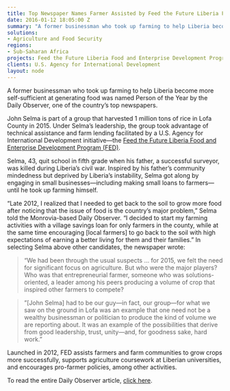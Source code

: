 ```yaml
---
title: Top Newspaper Names Farmer Assisted by Feed the Future Liberia FED Project as its Person of the Year
date: 2016-01-12 18:05:00 Z
summary: "A former businessman who took up farming to help Liberia become more self-sufficient at generating food was named Person of the Year by the Daily Observer, one of the country’s top newspapers."
solutions:
- Agriculture and Food Security
regions:
- Sub-Saharan Africa
projects: Feed the Future Liberia Food and Enterprise Development Program (FED)
clients: U.S. Agency for International Development
layout: node
---
```

A former businessman who took up farming to help Liberia become more self-sufficient at generating food was named Person of the Year by the Daily Observer, one of the country’s top newspapers.

John Selma is part of a group that harvested 1 million tons of rice in Lofa County in 2015. Under Selma’s leadership, the group took advantage of technical assistance and farm lending facilitated by a U.S. Agency for International Development initiative—the [Feed the Future Liberia Food and Enterprise Development Program (FED)](http://dai.com/our-work/projects/liberia—food-and-enterprise-development-program-fed).

Selma, 43, quit school in fifth grade when his father, a successful surveyor, was killed during Liberia’s civil war. Inspired by his father’s community mindedness but deprived by Liberia’s instability, Selma got along by engaging in small businesses—including making small loans to farmers—until he took up farming himself.

“Late 2012, I realized that I needed to get back to the soil to grow more food after noticing that the issue of food is the country’s major problem,” Selma told the Monrovia-based Daily Observer. “I decided to start my farming activities with a village savings loan for only farmers in the county, while at the same time encouraging [local farmers] to go back to the soil with high expectations of earning a better living for them and their families.”
In selecting Selma above other candidates, the newspaper wrote:

> “We had been through the usual suspects … for 2015, we felt the need for significant focus on agriculture. But who were the major players? Who was that entrepreneurial farmer, someone who was solutions-oriented, a leader among his peers producing a volume of crop that inspired other farmers to compete?

> ”[John Selma] had to be our guy—in fact, our group—for what we saw on the ground in Lofa was an example that one need not be a wealthy businessman or politician to produce the kind of volume we are reporting about. It was an example of the possibilities that derive from good leadership, trust, unity—and, for goodness sake, hard work.”

Launched in 2012, FED assists farmers and farm communities to grow crops more successfully, supports agriculture coursework at Liberian universities, and encourages pro-farmer policies, among other activities.

To read the entire Daily Observer article, [click here](http://www.liberianobserver.com/news/person-year).
